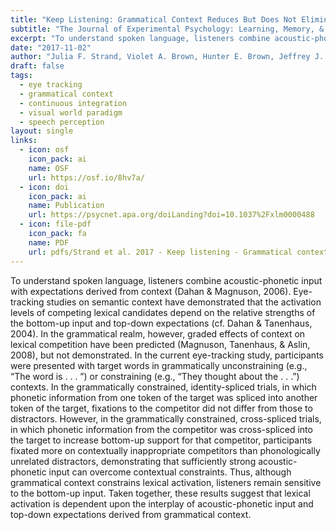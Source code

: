 ```yaml
---
title: "Keep Listening: Grammatical Context Reduces But Does Not Eliminate Activation of Unexpected Words"
subtitle: "The Journal of Experimental Psychology: Learning, Memory, & Cognition"
excerpt: "To understand spoken language, listeners combine acoustic-phonetic input with expectations derived from context (Dahan & Magnuson, 2006). Eye-tracking studies on semantic context have demonstrated that the activation levels of competing lexical candidates depend on the relative strengths of the bottom-up input and top-down expectations (cf. Dahan & Tanenhaus, 2004). In the grammatical realm, however, graded effects of context on lexical competition have been predicted (Magnuson, Tanenhaus, & Aslin, 2008), but not demonstrated. In the current eye-tracking study, participants were presented with target words in grammatically unconstraining (e.g., “The word is . . . ”) or constraining (e.g., “They thought about the . . .”) contexts. In the grammatically constrained, identity-spliced trials, in which phonetic information from one token of the target was spliced into another token of the target, fixations to the competitor did not differ from those to distractors. However, in the grammatically constrained, cross-spliced trials, in which phonetic information from the competitor was cross-spliced into the target to increase bottom-up support for that competitor, participants fixated more on contextually inappropriate competitors than phonologically unrelated distractors, demonstrating that sufficiently strong acoustic-phonetic input can overcome contextual constraints. Thus, although grammatical context constrains lexical activation, listeners remain sensitive to the bottom-up input. Taken together, these results suggest that lexical activation is dependent upon the interplay of acoustic-phonetic input and top-down expectations derived from grammatical context."
date: "2017-11-02"
author: "Julia F. Strand, Violet A. Brown, Hunter E. Brown, Jeffrey J. Berg"
draft: false
tags:
  - eye tracking
  - grammatical context
  - continuous integration
  - visual world paradigm
  - speech perception 
layout: single
links:
  - icon: osf
    icon_pack: ai
    name: OSF
    url: https://osf.io/8hv7a/
  - icon: doi
    icon_pack: ai
    name: Publication
    url: https://psycnet.apa.org/doiLanding?doi=10.1037%2Fxlm0000488 
  - icon: file-pdf
    icon_pack: fa
    name: PDF
    url: pdfs/Strand et al. 2017 - Keep listening - Grammatical context reduces but does not eliminate activation of unexpected words.pdf
---
```


To understand spoken language, listeners combine acoustic-phonetic input with expectations derived from context (Dahan & Magnuson, 2006). Eye-tracking studies on semantic context have demonstrated that the activation levels of competing lexical candidates depend on the relative strengths of the bottom-up input and top-down expectations (cf. Dahan & Tanenhaus, 2004). In the grammatical realm, however, graded effects of context on lexical competition have been predicted (Magnuson, Tanenhaus, & Aslin, 2008), but not demonstrated. In the current eye-tracking study, participants were presented with target words in grammatically unconstraining (e.g., “The word is . . . ”) or constraining (e.g., “They thought about the . . .”) contexts. In the grammatically constrained, identity-spliced trials, in which phonetic information from one token of the target was spliced into another token of the target, fixations to the competitor did not differ from those to distractors. However, in the grammatically constrained, cross-spliced trials, in which phonetic information from the competitor was cross-spliced into the target to increase bottom-up support for that competitor, participants fixated more on contextually inappropriate competitors than phonologically unrelated distractors, demonstrating that sufficiently strong acoustic-phonetic input can overcome contextual constraints. Thus, although grammatical context constrains lexical activation, listeners remain sensitive to the bottom-up input. Taken together, these results suggest that lexical activation is dependent upon the interplay of acoustic-phonetic input and top-down expectations derived from grammatical context. 
